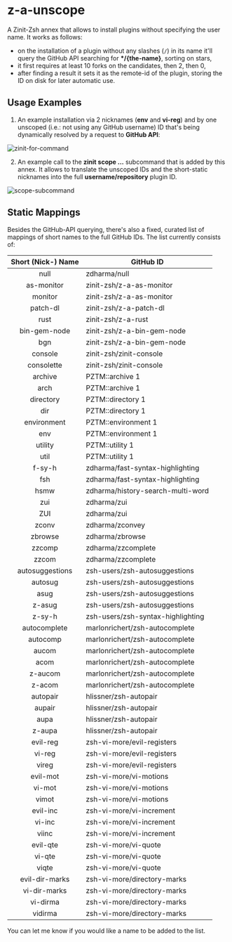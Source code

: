 # z-a-unscope

A Zinit-Zsh annex that allows to install plugins without specifying the user
name. It works as follows:
- on the installation of a plugin without any slashes (`/`) in its name it'll
query the GitHub API searching for **\*/{the-name}**, sorting on stars,
- it first requires at least 10 forks on the candidates, then 2, then 0,
- after finding a result it sets it as the remote-id of the plugin, storing the
ID on disk for later automatic use.

## Usage Examples

1. An example installation via 2 nicknames (**env** and **vi-reg**) and by one
unscoped (i.e.: not using any GitHub username) ID that's being dynamically
resolved by a request to **GitHub API**:

![zinit-for-command](https://raw.githubusercontent.com/zinit-zsh/z-a-unscope/master/images/unscope-zinit-for.png)

2. An example call to the **zinit scope …** subcommand that is added by this
annex. It allows to translate the unscoped IDs and the short-static
nicknames into the full **username/repository** plugin ID.

![scope-subcommand](https://raw.githubusercontent.com/zinit-zsh/z-a-unscope/master/images/unscope-scope-cmd.png)

## Static Mappings

Besides the GitHub-API querying, there's also a fixed, curated list of mappings
of short names to the full GitHub IDs. The list currently consists of:

| Short (Nick-) Name | GitHub ID
|:-------------:|---------------------------------------------------|
|null		|	zdharma/null                                |
|as-monitor	|	zinit-zsh/z-a-as-monitor                    |
|monitor	|	zinit-zsh/z-a-as-monitor                    |
|patch-dl	|	zinit-zsh/z-a-patch-dl                      |
|rust		|	zinit-zsh/z-a-rust                          |
|bin-gem-node	|	zinit-zsh/z-a-bin-gem-node                  |
|bgn		|	zinit-zsh/z-a-bin-gem-node                  |
|console	|	zinit-zsh/zinit-console                     |
|consolette	|	zinit-zsh/zinit-console                     |
|archive	|	PZTM::archive 1                             |
|arch		|	PZTM::archive 1                             |
|directory	|	PZTM::directory 1                           |
|dir		|	PZTM::directory 1                           |
|environment	|	PZTM::environment 1                         |
|env		|	PZTM::environment 1                         |
|utility	|	PZTM::utility 1                             |
|util		|	PZTM::utility 1                             |
|f-sy-h		|        zdharma/fast-syntax-highlighting            |
|fsh		|	zdharma/fast-syntax-highlighting            |
|hsmw		|	zdharma/history-search-multi-word           |
|zui		|	zdharma/zui                                 |
|ZUI		|	zdharma/zui                                 |
|zconv		|	zdharma/zconvey                             |
|zbrowse	|	zdharma/zbrowse                             |
|zzcomp		|	zdharma/zzcomplete                          |
|zzcom		|	zdharma/zzcomplete                          |
|autosuggestions|	zsh-users/zsh-autosuggestions               |
|autosug	|	zsh-users/zsh-autosuggestions               |
|asug		|	zsh-users/zsh-autosuggestions               |
|z-asug		|	zsh-users/zsh-autosuggestions               |
|z-sy-h		|        zsh-users/zsh-syntax-highlighting           |
|autocomplete	|	marlonrichert/zsh-autocomplete              |
|autocomp	|	marlonrichert/zsh-autocomplete              |
|aucom		|	marlonrichert/zsh-autocomplete              |
|acom		|	marlonrichert/zsh-autocomplete              |
|z-aucom	|	marlonrichert/zsh-autocomplete              |
|z-acom		|	marlonrichert/zsh-autocomplete              |
|autopair	|	hlissner/zsh-autopair                       |
|aupair		|	hlissner/zsh-autopair                       |
|aupa		|	hlissner/zsh-autopair                       |
|z-aupa		|	hlissner/zsh-autopair                       |
|evil-reg	|	zsh-vi-more/evil-registers                  |
|vi-reg		|	zsh-vi-more/evil-registers                  |
|vireg		|	zsh-vi-more/evil-registers                  |
|evil-mot	|	zsh-vi-more/vi-motions                      |
|vi-mot		|	zsh-vi-more/vi-motions                      |
|vimot		|	zsh-vi-more/vi-motions                      |
|evil-inc	|	zsh-vi-more/vi-increment                    |
|vi-inc		|	zsh-vi-more/vi-increment                    |
|viinc		|	zsh-vi-more/vi-increment                    |
|evil-qte	|	zsh-vi-more/vi-quote                        |
|vi-qte		|	zsh-vi-more/vi-quote                        |
|viqte		|	zsh-vi-more/vi-quote                        |
|evil-dir-marks	|	zsh-vi-more/directory-marks                 |
|vi-dir-marks	|	zsh-vi-more/directory-marks                 |
|vi-dirma	|	zsh-vi-more/directory-marks                 |
|vidirma	|	zsh-vi-more/directory-marks                 |

You can let me know if you would like a name to be added to the list.

<!-- vim:set ft=markdown tw=79 autoindent fo+=a1n: -->
